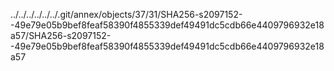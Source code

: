 ../../../../../../.git/annex/objects/37/31/SHA256-s2097152--49e79e05b9bef8feaf58390f4855339def49491dc5cdb66e4409796932e18a57/SHA256-s2097152--49e79e05b9bef8feaf58390f4855339def49491dc5cdb66e4409796932e18a57